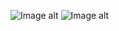![Image alt](https://github.com/{yuliayarmak}/{lab3}/raw/{master}/{img}/htmlvalidation.jpg)
![Image alt](https://github.com/{yuliayarmak}/{lab3}/raw/{master}/{img}/pagevalidation.jpg)
